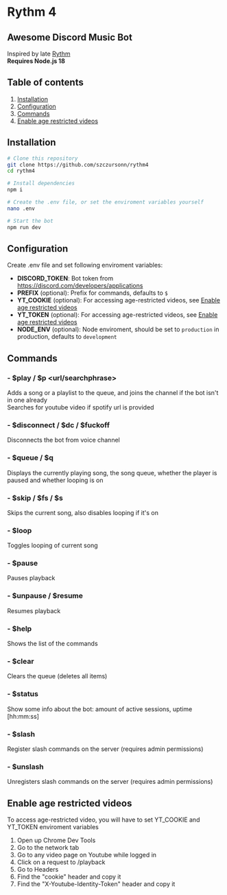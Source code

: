 # Rythm 4

## Awesome Discord Music Bot

Inspired by late [Rythm](https://rythm.fm/)  
**Requires Node.js 18**

## Table of contents

1. [Installation](#installation)
2. [Configuration](#configuration)
3. [Commands](#commands)
4. [Enable age restricted videos](#enable-age-restricted-videos)

## Installation

```bash
# Clone this repository
git clone https://github.com/szczursonn/rythm4
cd rythm4

# Install dependencies
npm i

# Create the .env file, or set the enviroment variables yourself
nano .env

# Start the bot
npm run dev
```

## Configuration

Create .env file and set following enviroment variables:

-   **DISCORD_TOKEN**: Bot token from https://discord.com/developers/applications
-   **PREFIX** (optional): Prefix for commands, defaults to `$`
-   **YT_COOKIE** (optional): For accessing age-restricted videos, see [Enable age restricted videos](#enable-age-restricted-videos)
-   **YT_TOKEN** (optional): For accessing age-restricted videos, see [Enable age restricted videos](#enable-age-restricted-videos)
-   **NODE_ENV** (optional): Node enviroment, should be set to `production` in production, defaults to `development`

## Commands

### - $play / $p <url/searchphrase>

Adds a song or a playlist to the queue, and joins the channel if the bot isn't in one already  
Searches for youtube video if spotify url is provided

### - $disconnect / $dc / $fuckoff

Disconnects the bot from voice channel

### - $queue / $q

Displays the currently playing song, the song queue, whether the player is paused and whether looping is on

### - $skip / $fs / $s

Skips the current song, also disables looping if it's on

### - $loop

Toggles looping of current song

### - $pause

Pauses playback

### - $unpause / $resume

Resumes playback

### - $help

Shows the list of the commands

### - $clear

Clears the queue (deletes all items)

### - $status

Show some info about the bot: amount of active sessions, uptime [hh:mm:ss]

### - $slash

Register slash commands on the server (requires admin permissions)

### - $unslash

Unregisters slash commands on the server (requires admin permissions)

## Enable age restricted videos

To access age-restricted video, you will have to set YT_COOKIE and YT_TOKEN enviroment variables

1. Open up Chrome Dev Tools
2. Go to the network tab
3. Go to any video page on Youtube while logged in
4. Click on a request to /playback
5. Go to Headers
6. Find the "cookie" header and copy it
7. Find the "X-Youtube-Identity-Token" header and copy it
